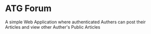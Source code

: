 # ATG Forum
 A simple Web Application where authenticated Authers can post their Articles and view other Auther's Public Articles 
